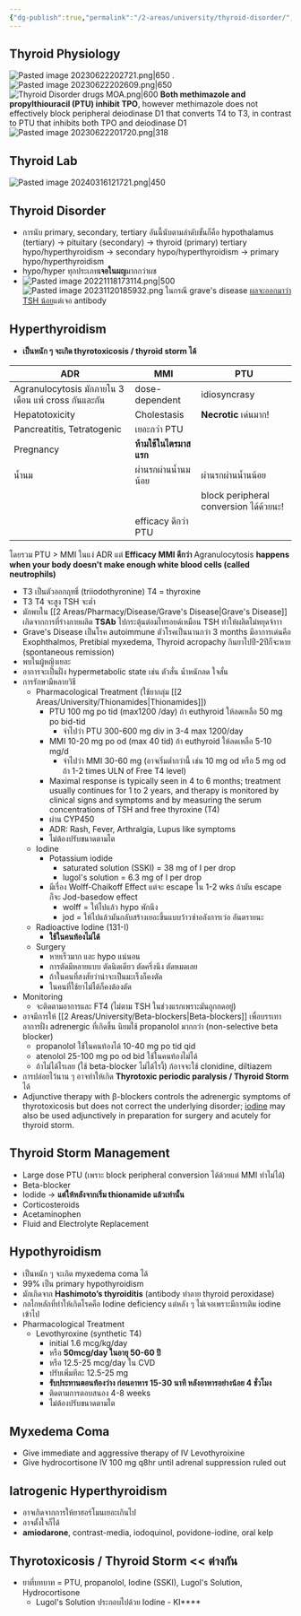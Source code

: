 ```yaml
---
{"dg-publish":true,"permalink":"/2-areas/university/thyroid-disorder/","created":"2022-12-12T18:07:28.262+07:00","updated":"2025-10-06T19:50:40.171+07:00"}
---
```



## Thyroid Physiology

![Pasted image 20230622202721.png|650](/img/user/3%20Resources/Attachment/Pasted%20image%2020230622202721.png)
.![Pasted image 20230622202609.png|650](/img/user/3%20Resources/Attachment/Pasted%20image%2020230622202609.png)
![Thyroid Disorder drugs MOA.png|600](/img/user/3%20Resources/Attachment/Thyroid%20Disorder%20drugs%20MOA.png)
**Both methimazole and propylthiouracil (PTU) inhibit TPO**, however methimazole does not effectively block peripheral deiodinase D1 that converts T4 to T3, in contrast to PTU that inhibits both TPO and deiodinase D1
![Pasted image 20230622201720.png|318](/img/user/3%20Resources/Attachment/Pasted%20image%2020230622201720.png)


## Thyroid Lab

![Pasted image 20240316121721.png|450](/img/user/3%20Resources/Attachment/Pasted%20image%2020240316121721.png)
## Thyroid Disorder
- การนับ primary, secondary, tertiary อันนี้นับตามลำดับขั้นก็คือ
  hypothalamus (tertiary) -> pituitary (secondary) -> thyroid (primary)
tertiary hypo/hyperthyroidism -> secondary hypo/hyperthyroidism -> primary hypo/hyperthyroidism
- hypo/hyper ทุกประเภท**เจอในผญ**มากกว่าผช
- ![Pasted image 20221118173114.png|500](/img/user/3%20Resources/Attachment/Pasted%20image%2020221118173114.png)
![Pasted image 20231120185932.png](/img/user/3%20Resources/Attachment/Pasted%20image%2020231120185932.png)
ในกรณี grave's disease [ผลจะออกมาว่า TSH น้อย](https://www.google.com/url?sa=i&url=https%3A%2F%2Fwww.uspharmacist.com%2Farticle%2Fa-review-of-treatment-options-for-graves-disease&psig=AOvVaw3SYEPd6eTJE8lsjl5Rx7FU&ust=1700790954744000&source=images&cd=vfe&opi=89978449&ved=0CBQQjhxqFwoTCLiwxZeC2YIDFQAAAAAdAAAAABAE)แต่เจอ antibody

## Hyperthyroidism
- **เป็นหนัก ๆ จะเกิด thyrotoxicosis / thyroid storm ได้**

| ADR                                                  | MMI                    | PTU                                    |
| ---------------------------------------------------- | ---------------------- | -------------------------------------- |
| Agranulocytosis มักภายใน 3 เดือน แพ้ cross กันและกัน | dose-dependent         | idiosyncrasy                           |
| Hepatotoxicity                                       | Cholestasis            | **Necrotic** เด่นมาก!                  |
| Pancreatitis, Tetratogenic                           | เยอะกว่า PTU           |                                        |
| Pregnancy                                            | **ห้ามใช้ในไตรมาสแรก** |                                        |
| น้ำนม                                                | ผ่านรกผ่านน้ำนมน้อย    | ผ่านรกผ่านน้ำนน้อย                     |
|                                                      |                        | block peripheral conversion ได้ด้วยนะ! |
|                                                      | efficacy ดีกว่า PTU    |                                        |
โดยรวม PTU > MMI ในแง่ ADR แต่ **Efficacy MMI ดีกว่า**
Agranulocytosis **happens when your body doesn't make enough white blood cells (called neutrophils)**

- T3 เป็นตัวออกฤทธิ์ (triiodothyronine) T4 = thyroxine
- T3 T4 จะสูง TSH จะต่ำ 
- มักพบใน [[2 Areas/Pharmacy/Disease/Grave's Disease\|Grave's Disease]] เกิดจากการที่ร่างกายผลิต **TSAb** ไปกระตุ้นต่อมไทรอยด์เหมือน TSH ทำให้ผลิตไม่หยุดจ้าาา
- Grave's Disease เป็นโรค autoimmune ตัวโรคเป็นนานกว่า 3 months มีอาการเด่นคือ Exophthalmos, Pretibial myxedema, Thyroid acropachy กินยาไปปี-2ปีก็จะหาย (spontaneous remission)
- พบในผู้หญิงเยอะ
- อาการจะเป็นฝั่ง hypermetabolic state เช่น ตัวสั่น น้ำหนักลด ใจสั่น
- การรักษามีหลายวิธี
	- Pharmacological Treatment (ใช้ยากลุ่ม [[2 Areas/University/Thionamides\|Thionamides]])
		- PTU 100 mg po tid (max1200 /day) ถ้า euthyroid ให้ลดเหลือ 50 mg po bid-tid
			- จำไปว่า PTU 300-600 mg div in 3-4 max 1200/day
		- MMI 10-20 mg po od (max 40 tid) ถ้า euthyroid ให้ลดเหลือ 5-10 mg/d
			- จำไปว่า MMI 30-60 mg (อาจเริ่มต่ำกว่านี้ เช่น 10 mg od หรือ 5 mg od ถ้า 1-2 times ULN of Free T4 level)
		- Maximal response is typically seen in 4 to 6 months; treatment usually continues for 1 to 2 years, and therapy is monitored by clinical signs and symptoms and by measuring the serum concentrations of TSH and free thyroxine (T4)
		- ผ่าน CYP450
		- ADR: Rash, Fever, Arthralgia, Lupus like symptoms
		- ไม่ต้องปรับขนาดตามไต
	- Iodine
		- Potassium iodide
			- saturated solution (SSKI) = 38 mg of I per drop
			- lugol's solution = 6.3 mg of I per drop
		- มีเรื่อง Wolff-Chaikoff Effect แต่จะ escape ใน 1-2 wks ถ้ามัน escape ก็จะ Jod-basedow effect
			- wolff = ให้ไปแล้ว hypo พักนึง
			- jod = ให้ไปแล้วมันกลับสร้างเยอะขึ้นแบบว้าวซ่าอลังการเว่อ อันตรายนะ
	- Radioactive Iodine (131-I)
		- **ใช้ในคนท้องไม่ได้**
	- Surgery
		- หายเร็วมาก และ hypo แน่นอน
		- การตัดมีหลายแบบ ตัดนิดเดียว ตัดครึ่งนึง ตัดหมดเลย
		- ถ้าในคนที่สงสัยว่าน่าจะเป็นมะเร็งก็คงตัด
		- ในคนที่ใช้ยาไม่ได้ก็คงต้องตัด
- Monitoring
	- จะติดตามอาการและ FT4 (ไม่ตาม TSH ในช่วงแรกเพราะมันถูกกดอยู่)
- อาจมีการให้ [[2 Areas/University/Beta-blockers\|Beta-blockers]] เพื่อบรรเทาอาการฝั่ง adrenergic ที่เกิดขึ้น นิยมใช้ propanolol มากกว่า (non-selective beta blocker)
	- propanolol ใช้ในคนท้องได้ 10-40 mg po tid qid
	- atenolol 25-100 mg po od bid ใช้ในคนท้องไม่ได้
	- ถ้าไม่ได้ไรเลย (ใช้ beta-blocker ไม่ได้ไรงี้) ก้อาจจะใช้ clonidine, diltiazem
- การปล่อยไว้นาน ๆ อาจทำให้เกิด **Thyrotoxic periodic paralysis / Thyroid Storm** ได้
- Adjunctive therapy with β-blockers controls the adrenergic symptoms of thyrotoxicosis but does not correct the underlying disorder; [iodine](https://accesspharmacy.mhmedical.com/drugs.aspx?GbosID=425051) may also be used adjunctively in preparation for surgery and acutely for thyroid storm.

## Thyroid Storm Management
- Large dose PTU (เพราะ block peripheral conversion ได้ด้วยแต่ MMI ทำไม่ได้)
- Beta-blocker
- Iodide -> **แต่ให้หลังจากเริ่ม thionamide แล้วเท่านั้น**
- Corticosteroids
- Acetaminophen
- Fluid and Electrolyte Replacement
## Hypothyroidism
- เป็นหนัก ๆ จะเกิด myxedema coma ได้
- 99% เป็น primary hypothyroidism
- มักเกิดจาก **Hashimoto’s thyroiditis** (antibody ทำลาย thyroid peroxidase)
- กลไกหลักที่ทำให้เกิดโรคคือ Iodine deficiency แต่หลัง ๆ ไม่เจอเพราะมีการเติม iodine เข้าไป
- Pharmacological Treatment
	- Levothyroxine (synthetic T4)
		- initial 1.6 mcg/kg/day
		- หรือ **50mcg/day ในอายุ 50-60 ปี**
		- หรือ 12.5-25 mcg/day ใน CVD
		- ปรับเพิ่มทีละ 12.5-25 mg
		- **รับประทานตอนท้องว่าง ก่อนอาหาร 15-30 นาที หลังอาหารอย่างน้อย 4 ชั่วโมง**
		- ติดตามการตอบสนอง 4-8 weeks
		- ไม่ต้องปรับขนาดตามไต

## Myxedema Coma
- Give immediate and aggressive therapy of IV Levothyroixine
- Give hydrocortisone IV 100 mg q8hr until adrenal suppression ruled out
## Iatrogenic Hyperthyroidism
- อาจเกิดจากการให้ยาฮอร์โมนเยอะเกินไป
- อาจตั้งใจก็ได้
- **amiodarone**, contrast-media, iodoquinol, povidone-iodine, oral kelp

## Thyrotoxicosis / Thyroid Storm   << ต่างกัน
- ยาที่บทบาท = PTU, propanolol, Iodine (SSKI), Lugol's Solution, Hydrocortisone
	- Lugol's Solution ประกอบไปด้วย Iodine - KI****